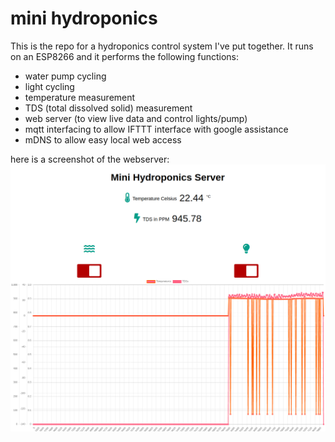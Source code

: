 # mini hydroponics
This is the repo for a hydroponics control system I've put together.  It runs on an ESP8266 and it performs the following functions:
* water pump cycling
* light cycling
* temperature measurement
* TDS (total dissolved solid) measurement
* web server (to view live data and control lights/pump)
* mqtt interfacing to allow IFTTT interface with google assistance
* mDNS to allow easy local web access

here is a screenshot of the webserver:
![screenshot](screenshot.png)
